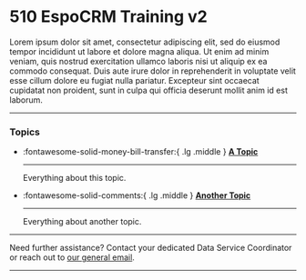 # 510 EspoCRM Training v2


<!-- markdownlint-disable-next-line no-trailing-punctuation -->

Lorem ipsum dolor sit amet, consectetur adipiscing elit, sed do eiusmod tempor incididunt ut labore et dolore magna aliqua. Ut enim ad minim veniam, quis nostrud exercitation ullamco laboris nisi ut aliquip ex ea commodo consequat. Duis aute irure dolor in reprehenderit in voluptate velit esse cillum dolore eu fugiat nulla pariatur. Excepteur sint occaecat cupidatat non proident, sunt in culpa qui officia deserunt mollit anim id est laborum.

---
### Topics

<!-- markdownlint-disable -->
<div class="grid cards" markdown>

-   :fontawesome-solid-money-bill-transfer:{ .lg .middle } [__A Topic__](./topic1/index.md)

    ---

    Everything about this topic.


-   :fontawesome-solid-comments:{ .lg .middle } [__Another Topic__](./topic2/index.md)

    ---

    Everything about another topic.


</div>

<!-- markdownlint-enable -->


---

Need further assistance? Contact your dedicated Data Service Coordinator
or reach out to [our general email](mailto:support@510.global).

---
